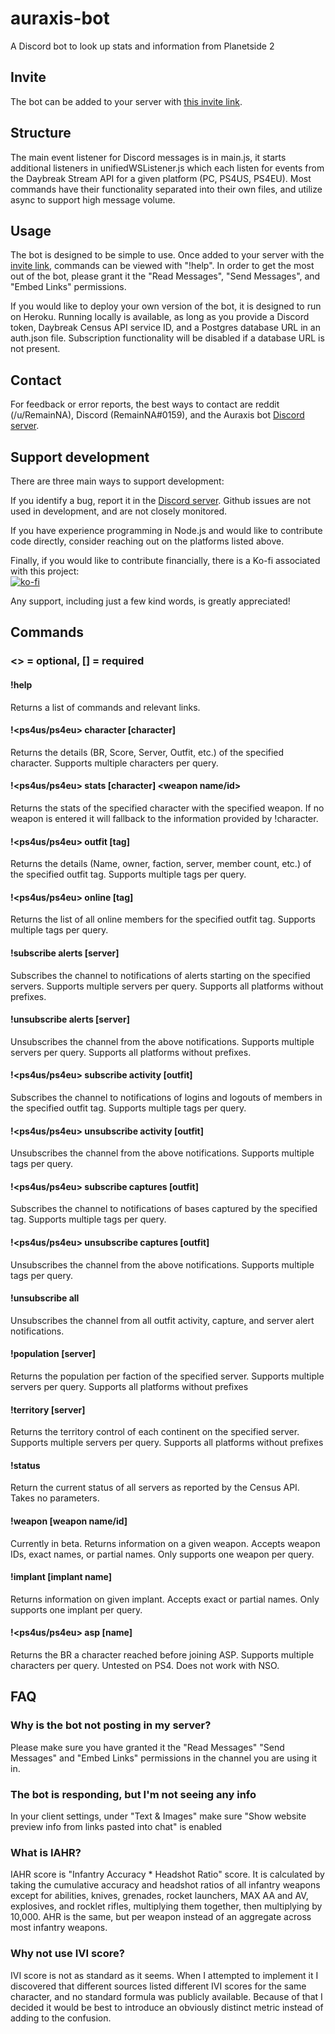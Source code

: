 # auraxis-bot

A Discord bot to look up stats and information from Planetside 2

## Invite

The bot can be added to your server with [this invite link](https://discordapp.com/oauth2/authorize?client_id=437756856774033408&scope=bot&permissions=19456).

## Structure

The main event listener for Discord messages is in main.js, it starts additional listeners in unifiedWSListener.js which each listen for events from the Daybreak Stream API for a given platform (PC, PS4US, PS4EU).  Most commands have their functionality separated into their own files, and utilize async to support high message volume.

## Usage

The bot is designed to be simple to use.  Once added to your server with the [invite link](https://discordapp.com/oauth2/authorize?client_id=437756856774033408&scope=bot&permissions=19456), commands can be viewed with "!help".  In order to get the most out of the bot, please grant it the "Read Messages", "Send Messages", and "Embed Links" permissions.

If you would like to deploy your own version of the bot, it is designed to run on Heroku.  Running locally is available, as long as you provide a Discord token, Daybreak Census API service ID, and a Postgres database URL in an auth.json file.  Subscription functionality will be disabled if a database URL is not present.

## Contact

For feedback or error reports, the best ways to contact are reddit (/u/RemainNA), Discord (RemainNA#0159), and the Auraxis bot [Discord server](https://discord.gg/Kf5P6Ut).

## Support development

There are three main ways to support development:

If you identify a bug, report it in the [Discord server](https://discord.gg/Kf5P6Ut).  Github issues are not used in development, and are not closely monitored.

If you have experience programming in Node.js and would like to contribute code directly, consider reaching out on the platforms listed above.

Finally, if you would like to contribute financially, there is a Ko-fi associated with this project:  
[![ko-fi](https://www.ko-fi.com/img/githubbutton_sm.svg)](https://ko-fi.com/E1E61FBIV)

Any support, including just a few kind words, is greatly appreciated!

## Commands

### <> = optional, [] = required

#### !help

Returns a list of commands and relevant links.

#### !<ps4us/ps4eu> character [character]

Returns the details (BR, Score, Server, Outfit, etc.) of the specified character.  Supports multiple characters per query.

#### !<ps4us/ps4eu> stats [character] \<weapon name/id>

Returns the stats of the specified character with the specified weapon.  If no weapon is entered it will fallback to the information provided by !character.

#### !<ps4us/ps4eu> outfit [tag]

Returns the details (Name, owner, faction, server, member count, etc.) of the specified outfit tag.  Supports multiple tags per query.

#### !<ps4us/ps4eu> online [tag]

Returns the list of all online members for the specified outfit tag.  Supports multiple tags per query.

#### !subscribe alerts [server]

Subscribes the channel to notifications of alerts starting on the specified servers.  Supports multiple servers per query.  Supports all platforms without prefixes.

#### !unsubscribe alerts [server]

Unsubscribes the channel from the above notifications.  Supports multiple servers per query.  Supports all platforms without prefixes.

#### !<ps4us/ps4eu> subscribe activity [outfit]

Subscribes the channel to notifications of logins and logouts of members in the specified outfit tag.  Supports multiple tags per query.

#### !<ps4us/ps4eu> unsubscribe activity [outfit]

Unsubscribes the channel from the above notifications.  Supports multiple tags per query.

#### !<ps4us/ps4eu> subscribe captures [outfit]

Subscribes the channel to notifications of bases captured by the specified tag.  Supports multiple tags per query.

#### !<ps4us/ps4eu> unsubscribe captures [outfit]

Unsubscribes the channel from the above notifications.  Supports multiple tags per query.

#### !unsubscribe all

Unsubscribes the channel from all outfit activity, capture, and server alert notifications.

#### !population [server]

Returns the population per faction of the specified server.  Supports multiple servers per query.  Supports all platforms without prefixes

#### !territory [server]

Returns the territory control of each continent on the specified server.  Supports multiple servers per query.  Supports all platforms without prefixes

#### !status

Return the current status of all servers as reported by the Census API.  Takes no parameters.

#### !weapon [weapon name/id]

Currently in beta.  Returns information on a given weapon.  Accepts weapon IDs, exact names, or partial names.  Only supports one weapon per query.

#### !implant [implant name]

Returns information on given implant.  Accepts exact or partial names.  Only supports one implant per query.

#### !<ps4us/ps4eu> asp [name]

Returns the BR a character reached before joining ASP.  Supports multiple characters per query.  Untested on PS4.  Does not work with NSO.

## FAQ

### Why is the bot not posting in my server?

Please make sure you have granted it the "Read Messages" "Send Messages" and "Embed Links" permissions in the channel you are using it in.

### The bot is responding, but I'm not seeing any info

In your client settings, under "Text & Images" make sure "Show website preview info from links pasted into chat" is enabled

### What is IAHR?

IAHR score is "Infantry Accuracy * Headshot Ratio" score.  It is calculated by taking the cumulative accuracy and headshot ratios of all infantry weapons except for abilities, knives, grenades, rocket launchers, MAX AA and AV, explosives, and rocklet rifles, multiplying them together, then multiplying by 10,000.  AHR is the same, but per weapon instead of an aggregate across most infantry weapons.

### Why not use IVI score?

IVI score is not as standard as it seems.  When I attempted to implement it I discovered that different sources listed different IVI scores for the same character, and no standard formula was publicly available.  Because of that I decided it would be best to introduce an obviously distinct metric instead of adding to the confusion.
